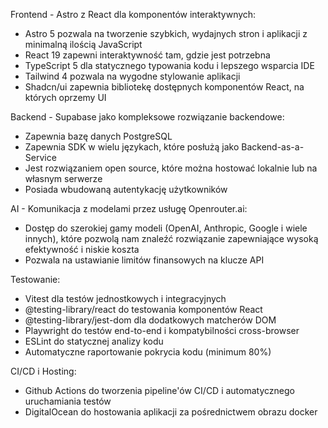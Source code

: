 Frontend - Astro z React dla komponentów interaktywnych:
- Astro 5 pozwala na tworzenie szybkich, wydajnych stron i aplikacji z minimalną ilością JavaScript
- React 19 zapewni interaktywność tam, gdzie jest potrzebna
- TypeScript 5 dla statycznego typowania kodu i lepszego wsparcia IDE
- Tailwind 4 pozwala na wygodne stylowanie aplikacji
- Shadcn/ui zapewnia bibliotekę dostępnych komponentów React, na których oprzemy UI

Backend - Supabase jako kompleksowe rozwiązanie backendowe:
- Zapewnia bazę danych PostgreSQL
- Zapewnia SDK w wielu językach, które posłużą jako Backend-as-a-Service
- Jest rozwiązaniem open source, które można hostować lokalnie lub na własnym serwerze
- Posiada wbudowaną autentykację użytkowników

AI - Komunikacja z modelami przez usługę Openrouter.ai:
- Dostęp do szerokiej gamy modeli (OpenAI, Anthropic, Google i wiele innych), które pozwolą nam znaleźć rozwiązanie zapewniające wysoką efektywność i niskie koszta
- Pozwala na ustawianie limitów finansowych na klucze API

Testowanie:
- Vitest dla testów jednostkowych i integracyjnych
- @testing-library/react do testowania komponentów React
- @testing-library/jest-dom dla dodatkowych matcherów DOM
- Playwright do testów end-to-end i kompatybilności cross-browser
- ESLint do statycznej analizy kodu
- Automatyczne raportowanie pokrycia kodu (minimum 80%)

CI/CD i Hosting:
- Github Actions do tworzenia pipeline'ów CI/CD i automatycznego uruchamiania testów
- DigitalOcean do hostowania aplikacji za pośrednictwem obrazu docker